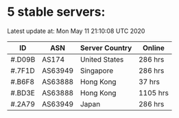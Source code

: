 # 5 stable servers:

Latest update at: Mon May 11 21:10:08 UTC 2020

| ID | ASN | Server Country | Online |
| -- | --- | -------------- | ------ |
| #.D09B | AS174 | United States | 286 hrs |
| #.7F1D | AS63949 | Singapore | 286 hrs |
| #.B6F8 | AS63888 | Hong Kong | 37 hrs |
| #.BD3E | AS63888 | Hong Kong | 1105 hrs |
| #.2A79 | AS63949 | Japan | 286 hrs |

